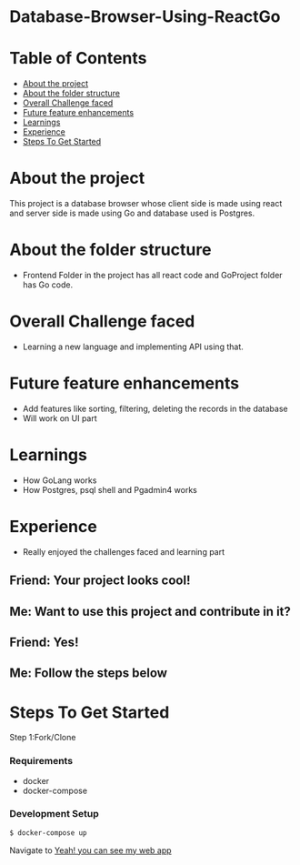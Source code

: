 # Database-Browser-Using-ReactGo
# Table of Contents

  * [About the project](#about-the-project)
  * [About the folder structure](#about-the-folder-structure)
  * [Overall Challenge faced](#overall-challenge-faced)
  * [Future feature enhancements](#future-feature-enhancements)
  * [Learnings](#learnings)
  * [Experience](#Experience)
  * [Steps To Get Started](#STEPS-to-get-started)




  # About the project

  This project is a database browser whose client side is made using react and server side is made using Go and database used is Postgres.

  # About the folder structure

  - Frontend Folder in the project has all react code and GoProject folder has Go code.

  # Overall Challenge faced

  - Learning a new language and implementing API using that.

  # Future feature enhancements

  - Add features like sorting, filtering, deleting the records in the database
  - Will work on UI part

  # Learnings

  - How GoLang works
  - How Postgres, psql shell and Pgadmin4 works

  # Experience

  - Really enjoyed the challenges faced and learning part

  Friend: Your project looks cool!
  ---
  Me: Want to use this project and contribute in it?
  ---
  Friend: Yes!
  ---
  Me: Follow the steps below
  ---

  # Steps To Get Started

  Step 1:Fork/Clone

  ### Requirements
  - docker
  - docker-compose
 
  ### Development Setup

  ```sh
  $ docker-compose up
  ```
 

  Navigate to [Yeah! you can see my web app](http://localhost:9000)
